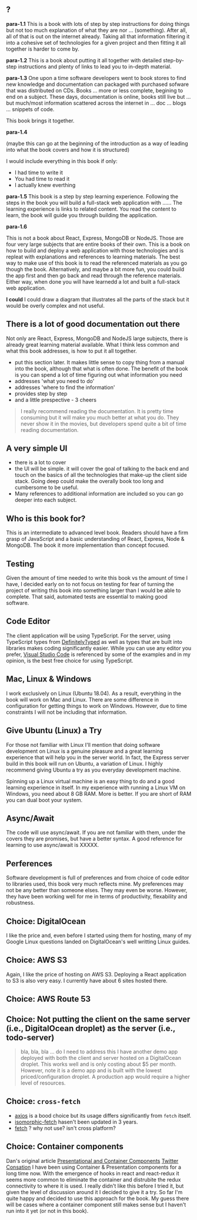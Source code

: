 ## ?


**para-1.1**
This is a book with lots of step by step instructions for doing things but not too much explanation of what they are nor ... (something). After all, all of that is out on the internet already. Taking all that information filtering it into a cohesive set of technologies for a given project and then fitting it all together is harder to come by.

**para-1.2**
This is a book about putting it all together with detailed step-by-step instructions and plenty of links to lead you to in-depth material.

**para-1.3**
One upon a time software developers went to book stores to find new knowledge and documentation can packaged with purchased sofware that was distributed on CDs. Books ... more or less complete, begining to end on a subject. These days, documentation is online, books still live but ... but much/most information scattered across the internet in ... doc ... blogs ... snippets of code.

This book brings it together.

**para-1.4**

(maybe this can go at the beginning of the introduction as a way of leading into what the book covers and how it is structured)

I would include everything in this book if only:
- I had time to write it
- You had time to read it
- I actually knew everthing


**para-1.5**
This book is a step by step learning experience. Following the steps in the book you will build a full-stack web application with ...... The learning experience is links to related content. You read the content to learn, the book will guide you through building the application.

**para-1.6**

This is not a book about React, Express, MongoDB or NodeJS. Those are four very large subjects that are entire books of their own. This is a book on how to build and deploy a web application with those technologies and is repleat with explanations and references to learning materials. The best way to make use of this book is to read the referenced materials as you go though the book. Alternatively, and maybe a bit more fun, you could build the app first and then go back and read through the reference materials. Either way, when done you will have learnedd a lot and built a full-stack web application.


**I could**
I could draw a diagram that illustrates all the parts of the stack but it would be overly complex and not useful.


## There is a lot of good documentation out there
Not only are React, Express, MongoDB and NodeJS large subjects, there is already great learning material available. What I think less common and what this book addresses, is how to put it all together.

- put this section later. It makes little sense to copy thing from a manual into the book, although that what is often done. The benefit of the book is you can spend a lot of time figuring out what information you need
- addresses 'what you need to do'
- addresses 'where to find the information'
- provides step by step
- and a little prespective - 3 cheers

> I really recommend reading the documentation. It is pretty time consuming but it will make you much better at what you do. They never show it in the movies, but developers spend quite a bit of time reading documentation.


## A very simple UI
- there is a lot to cover
- the UI will be simple. it will cover the goal of talking to the back end and touch on the basics of all the technologies that make-up the client side stack. Going deep could make the overally book too long and cumbersome to be useful.
- Many references to additional information are included so you can go deeper into each subject.

## Who is this book for?
This is an intermediate to advanced level book. Readers should have a firm grasp of JavaScript and a basic understanding of React, Express, Node & MongoDB. The book it more implementation than concept focused.

## Testing
Given the amount of time needed to write this book vs the amount of time I have, I decided early on to not focus on testing for fear of turning the project of writing this book into something larger than I would be able to complete. That said, automated tests are essential to making good software.

## Code Editor
The client application will be using TypeScript. For the server, using TypeScript types from [DefinitelyTyped](http://definitelytyped.org/) as well as types that are built into libraries makes coding significantly easier. While you can use any editor you prefer, [Visual Studio Code](https://code.visualstudio.com/) is referenced by some of the examples and in my opinion, is the best free choice for using TypeScript.

## Mac, Linux & Windows
I work exclusively on Linux (Ubuntu 18.04). As a result, everything in the book will work on Mac and Linux. There are some difference in configuration for getting things to work on Windows. However, due to time constraints I will not be including that information.

## Give Ubuntu (Linux) a Try
For those not familiar with Linux I'll mention that doing software development on Linux is a genuine pleasure and a great learning experience that will help you in the server world. In fact, the Express server build in this book will run on Ubuntu, a variation of Linux. I highly recommend giving Ubuntu a try as you everyday development machine.

Spinning up a Linux virtual machine is an easy thing to do and a good learning experience in itself. In my experience with running a Linux VM on Windows, you need about 8 GB RAM. More is better. If you are short of RAM you can dual boot your system.

## Async/Await
The code will use async/await. If you are not familiar with them, under the covers they are promises, but have a better syntax. A good reference for learning to use async/await is XXXXX.

## Perferences
Software development is full of preferences and from choice of code editor to libraries used, this book very much reflects mine. My preferences may not be any better than someone elses. They may even be worse. However, they have been working well for me in terms of productivity, flexability and robustness.

## Choice: DigitalOcean
I like the price and, even before I started using them for hosting, many of my Google Linux questions landed on DigitalOcean's well writting Linux guides.

## Choice: AWS S3
Again, I like the price of hosting on AWS S3. Deploying a React application to S3 is also very easy. I currently have about 6 sites hosted there.

## Choice: AWS Route 53

## Choice: Not putting the client on the same server (i.e., DigitalOcean droplet) as the server (i.e., todo-server)
> bla, bla, bla ... do I need to address this
I have another demo app deployed with both the client and server hosted on a DigitalOcean droplet. This works well and is only costing about $5 per month. However, note it is a demo app and is built with the lowest priced/configuration droplet. A production app would require a higher level of resources.

## Choice: `cross-fetch`
- [axios](https://www.npmjs.com/package/axios) is a bood choice but its usage differs significantly from `fetch` itself.
- [isomorphic-fetch](https://www.npmjs.com/package/isomorphic-fetch) hasen't been updated in 3 years.
- [fetch]() ? why not use? isn't cross platform?

## Choice: Container components

Dan's original article [Presentational and Container Components](https://medium.com/@dan_abramov/smart-and-dumb-components-7ca2f9a7c7d0)
[Twitter Consation](https://twitter.com/IslamAttrash/status/1056128899229331456)
I have been using Container & Presentation components for a long time now. With the emergence of hooks in react and react-redux it seems more common to eliminate the container and distrubite the redux connectivity to where it is used.
I really didn't like this before I tried it, but given the level of discussion around it I decided to give it a try. So far I'm quite happy and decided to use this approach for the book.
My guess there will be cases where a container component still makes sense but I haven't run into it yet (or not in this book).

